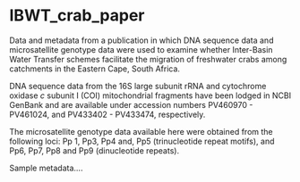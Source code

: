 # IBWT_crab_paper
Data and metadata from a publication in which DNA sequence data and microsatellite genotype data were used to examine whether Inter-Basin Water Transfer schemes facilitate the migration of freshwater crabs among catchments in the Eastern Cape, South Africa.

DNA sequence data from the 16S large subunit rRNA and cytochrome oxidase _c_ subunit I (COI) mitochondrial fragments have been lodged in NCBI GenBank and are available under accession numbers PV460970 - PV461024, and PV433402 - PV433474, respectively.

The microsatellite genotype data available here were obtained from the following loci: Pp 1, Pp3, Pp4 and, Pp5 (trinucleotide repeat motifs), and Pp6, Pp7, Pp8 and Pp9 (dinucleotide repeats).

Sample metadata....
